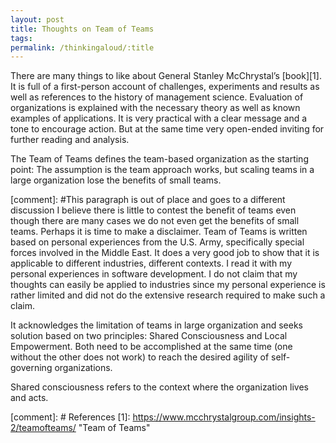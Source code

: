 ```yaml
---
layout: post
title: Thoughts on Team of Teams
tags: 
permalink: /thinkingaloud/:title
---
```


There are many things to like about General Stanley McChrystal’s [book][1]. It is full of a first-person account of challenges, experiments and results as well as references to the history of management science. Evaluation of organizations is explained with the necessary theory as well as known examples of applications. It is very practical with a clear message and a tone to encourage action. But at the same time very open-ended inviting for further reading and analysis.

The Team of Teams defines the team-based organization as the starting point: The assumption is the team approach works, but scaling teams in a large organization lose the benefits of small teams.

[comment]: #This paragraph is out of place and goes to a different discussion I believe there is little to contest the benefit of teams even though there are many cases we do not even get the benefits of small teams. Perhaps it is time to make a disclaimer. Team of Teams is written based on personal experiences from the U.S. Army, specifically special forces involved in the Middle East. It does a very good job to show that it is applicable to different industries, different contexts. I read it with my personal experiences in software development. I do not claim that my thoughts can easily be applied to industries since my personal experience is rather limited and did not do the extensive research required to make such a claim.

It acknowledges the limitation of teams in large organization and seeks solution based on two principles: Shared Consciousness and  Local Empowerment. Both need to be accomplished at the same time (one without the other does not work) to reach the desired agility of self-governing organizations.

Shared consciousness refers to the context where the organization lives and acts.

[comment]: # References
[1]: https://www.mcchrystalgroup.com/insights-2/teamofteams/ "Team of Teams"

